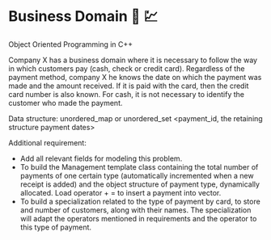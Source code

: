 # Business Domain :money_with_wings: :chart:

Object Oriented Programming in C++

Company X has a business domain where it is necessary to follow the way in
which customers pay (cash, check or credit card). Regardless of the payment method, company X
he knows the date on which the payment was made and the amount received. If it is paid with the card, then
the credit card number is also known. For cash, it is not necessary to identify the customer
who made the payment.

Data structure: unordered_map or unordered_set <payment_id, the retaining structure payment dates>

Additional requirement:
- Add all relevant fields for modeling this problem.
- To build the Management template class containing the total number of payments of one
certain type (automatically incremented when a new receipt is added) and the object structure of
payment type, dynamically allocated. Load operator + = to insert a payment into
vector.
- To build a specialization related to the type of payment by card, to store and
number
of customers, along with their names. The specialization will adapt the operators mentioned in
requirements and the operator to this type of payment.
